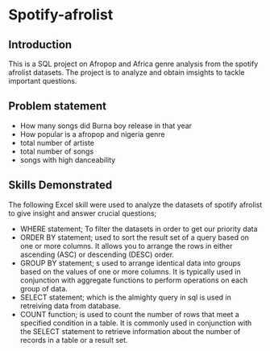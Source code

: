 # Spotify-afrolist

## Introduction 
This is a SQL project on Afropop and Africa genre analysis from the spotify afrolist datasets. The project is to analyze and obtain imsights to tackle important questions.

## Problem statement

- How many songs did Burna boy release in that year
- How popular is a afropop and nigeria genre
- total number of artiste
- total number of songs
- songs with high danceability

## Skills Demonstrated
 The following Excel skill were used to analyze the datasets of spotify afrolist to give insight and answer crucial questions; 

 - WHERE statement; To filter the datasets in order to get our priority data
 - ORDER BY statement;  used to sort the result set of a query based on one or more columns. It allows you to arrange the rows in either ascending (ASC) or descending (DESC) order.
 - GROUP BY statement; s used to arrange identical data into groups based on the values of one or more columns. It is typically used in conjunction with aggregate functions to perform operations on each group of data.
 - SELECT statement; which is the almighty query in sql is used in retreiving data from database.
 - COUNT function; is used to count the number of rows that meet a specified condition in a table. It is commonly used in conjunction with the SELECT statement to retrieve information about the number of records in a table or a result set.
   
